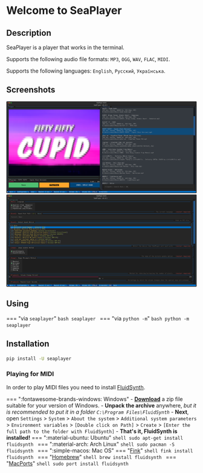 # Welcome to SeaPlayer
## Description
SeaPlayer is a player that works in the terminal.

Supports the following audio file formats: `MP3`, `OGG`, `WAV`, `FLAC`, `MIDI`.

Supports the following languages: `English`, `Русский`, `Українська`.

## Screenshots
![Main Screen](assets/screenshots/MainScreen.svg)
![Configurate Screen](assets/screenshots/ConfigurateScreen.svg)

## Using
=== "via `seaplayer`"
    ```bash
    seaplayer
    ```
=== "via `python -m`"
    ```bash
    python -m seaplayer
    ```

## Installation
```sh
pip install -U seaplayer
```

### Playing for MIDI 
In order to play MIDI files you need to install [FluidSynth](https://www.fluidsynth.org).

=== ":fontawesome-brands-windows: Windows"
    - [**Download**](https://github.com/FluidSynth/fluidsynth/releases) a zip file suitable for your version of Windows.
    - **Unpack the archive** anywhere, *but it is recommended to put it in a folder `C:\Program Files\FluidSynth`*
    - **Next**, open `Settings` > `System` > `About the system` > `Additional system parameters` > `Environment variables` > `[Double click on Path]` > `Create` > `[Enter the full path to the folder with FluidSynth]`
    - **That's it, FluidSynth is installed!**
=== ":material-ubuntu: Ubuntu"
    ```shell
    sudo apt-get install fluidsynth
    ```
=== ":material-arch: Arch Linux"
    ```shell
    sudo pacman -S fluidsynth
    ```
=== ":simple-macos: Mac OS"
    === "[Fink](http://www.finkproject.org/)"
        ```shell
        fink install fluidsynth
        ```
    === "[Homebrew](https://brew.sh/)"
        ```shell
        brew install fluidsynth
        ```
    === "[MacPorts](http://www.macports.org/)"
        ```shell
        sudo port install fluidsynth
        ```
